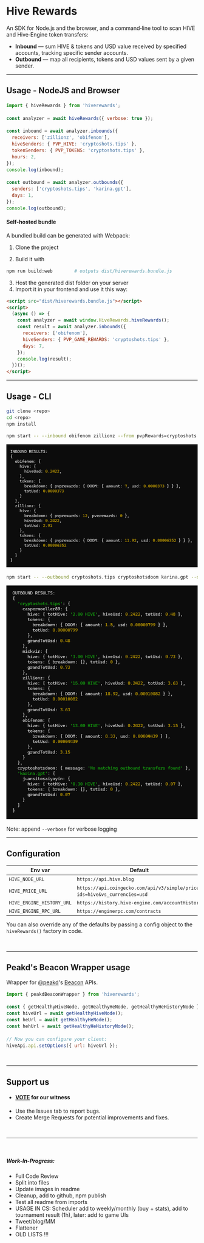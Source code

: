 # Hive Rewards

An SDK for Node.js and the browser, and a command‑line tool to scan HIVE and Hive‑Engine token transfers:

- **Inbound** — sum HIVE & tokens and USD value received by specified accounts, tracking specific sender accounts.
- **Outbound** — map all recipients, tokens and USD values sent by a given sender.


---

## Usage - NodeJS and Browser

```js
import { hiveRewards } from 'hiverewards';

const analyzer = await hiveRewards({ verbose: true });

const inbound = await analyzer.inbounds({
  receivers: ['zillionz', 'obifenom'],
  hiveSenders: { PVP_HIVE: 'cryptoshots.tips' },
  tokenSenders: { PVP_TOKENS: 'cryptoshots.tips' },
  hours: 2,
});
console.log(inbound);

const outbound = await analyzer.outbounds({
  senders: ['cryptoshots.tips', 'karina.gpt'],
  days: 1,
});
console.log(outbound);
```


#### Self-hosted bundle

A bundled build can be generated with Webpack:

1. Clone the project

2. Build it with
```bash
npm run build:web        # outputs dist/hiverewards.bundle.js
```

3. Host the generated dist folder on your server
4. Import it in your frontend and use it this way:

```html
<script src="dist/hiverewards.bundle.js"></script>
<script>
  (async () => {
    const analyzer = await window.HiveRewards.hiveRewards();
    const result = await analyzer.inbounds({
      receivers: ['obifenom'],
      hiveSenders: { PVP_GAME_REWARDS: 'cryptoshots.tips' },
      days: 7,
    });
    console.log(result);
  })();
</script>
```
-----

## Usage - CLI

```bash
git clone <repo>
cd <repo>
npm install
```

```bash
npm start -- --inbound obifenom zillionz --from pvpRewards=cryptoshots.tips pveRewards=cryptoshotsdoom --hours 24
```
<center>

![](./DOCS/images/Inbound.PNG)

</center>

```bash
npm start -- --outbound cryptoshots.tips cryptoshotsdoom karina.gpt --days 2
```

<center>

![](./DOCS/images/Outbound.PNG)

</center>

Note: append `--verbose` for verbose logging

-----

## Configuration

| Env var                       | Default                                                        |
|-------------------------------|----------------------------------------------------------------|
| `HIVE_NODE_URL`               | `https://api.hive.blog`                                        |
| `HIVE_PRICE_URL`              | `https://api.coingecko.com/api/v3/simple/price?ids=hive&vs_currencies=usd` |
| `HIVE_ENGINE_HISTORY_URL`     | `https://history.hive-engine.com/accountHistory`               |
| `HIVE_ENGINE_RPC_URL`         | `https://enginerpc.com/contracts`                              |

You can also override any of the defaults by passing a config object to the `hiveRewards()` factory in code.

<br>

---

## Peakd's Beacon Wrapper usage

Wrapper for [@peakd](https://peakd.com/@peakd)'s [Beacon](https://beacon.peakd.com) APIs.

```js
import { peakdBeaconWrapper } from 'hiverewards';

const { getHealthyHiveNode, getHealthyHeNode, getHealthyHeHistoryNode } = peakdBeaconWrapper;
const hiveUrl = await getHealthyHiveNode();
const heUrl = await getHealthyHeNode();
const hehUrl = await getHealthyHeHistoryNode();

// Now you can configure your client:
hiveApi.api.setOptions({ url: hiveUrl });
```

<br>

---

## Support us

- #### [VOTE](https://vote.hive.uno/@crypto-shots) for our witness
- Use the Issues tab to report bugs.
- Create Merge Requests for potential improvements and fixes.

<br>

-----

<br>

##### Work-In-Progress:

- Full Code Review
- Split into files
- Update images in readme
- Cleanup, add to github, npm publish
- Test all readme from imports
&nbsp;
- USAGE IN CS: Scheduler add to weekly/monthly (buy + stats), add to tournament result (1h), later: add to game UIs
- Tweet/blog/MM
&nbsp;
- Flattener
- OLD LISTS !!!
